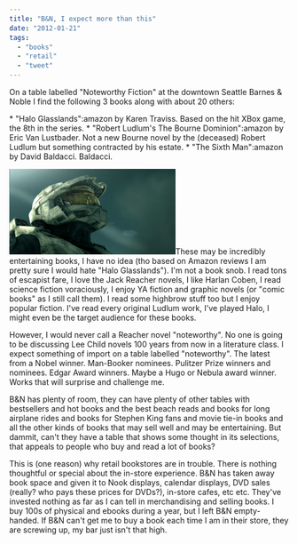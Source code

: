 ```yaml
---
title: "B&N, I expect more than this"
date: "2012-01-21"
tags: 
  - "books"
  - "retail"
  - "tweet"
---
```


On a table labelled "Noteworthy Fiction" at the downtown Seattle Barnes & Noble I find the following 3 books along with about 20 others:

\* "Halo Glasslands":amazon by Karen Traviss. Based on the hit XBox game, the 8th in the series. \* "Robert Ludlum's The Bourne Dominion":amazon by Eric Van Lustbader. Not a new Bourne novel by the (deceased) Robert Ludlum but something contracted by his estate. \* "The Sixth Man":amazon by David Baldacci. Baldacci.

[![](images/1772264-web_preview-300x154.png "Master Chief")](http://halo.xbox.com/en-us/Universe/Detail/heroes-and-villains/85ef4d2c-3fc2-451f-a200-60be5fcfaa3c#imageNumber=1)These may be incredibly entertaining books, I have no idea (tho based on Amazon reviews I am pretty sure I would hate "Halo Glasslands"). I'm not a book snob. I read tons of escapist fare, I love the Jack Reacher novels, I like Harlan Coben, I read science fiction voraciously, I enjoy YA fiction and graphic novels (or "comic books" as I still call them). I read some highbrow stuff too but I enjoy popular fiction. I've read every original Ludlum work, I've played Halo, I might even be the target audience for these books.

However, I would never call a Reacher novel "noteworthy". No one is going to be discussing Lee Child novels 100 years from now in a literature class. I expect something of import on a table labelled "noteworthy". The latest from a Nobel winner. Man-Booker nominees. Pulitzer Prize winners and nominees. Edgar Award winners. Maybe a Hugo or Nebula award winner. Works that will surprise and challenge me.

B&N has plenty of room, they can have plenty of other tables with bestsellers and hot books and the best beach reads and books for long airplane rides and books for Stephen King fans and movie tie-in books and all the other kinds of books that may sell well and may be entertaining. But dammit, can't they have a table that shows some thought in its selections, that appeals to people who buy and read a lot of books?

This is (one reason) why retail bookstores are in trouble. There is nothing thoughtful or special about the in-store experience. B&N has taken away book space and given it to Nook displays, calendar displays, DVD sales (really? who pays these prices for DVDs?), in-store cafes, etc etc. They've invested nothing as far as I can tell in merchandising and selling books. I buy 100s of physical and ebooks during a year, but I left B&N empty-handed. If B&N can't get me to buy a book each time I am in their store, they are screwing up, my bar just isn't that high.
